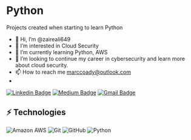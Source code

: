 # Python
Projects created when starting to learn Python
- 👋 Hi, I’m @zaireali649
- 👀 I’m interested in Cloud Security
- 🌱 I’m currently learning Python, AWS
- 💞️ I’m looking to continue my career in cybersecurity and learn more about cloud security.
- 📫 How to reach me marccoady@outlook.com
- 
<!---
zaireali649/zaireali649 is a ✨ special ✨ repository because its `README.md` (this file) appears on your GitHub profile.
You can click the Preview link to take a look at your changes.
--->


[![Linkedin Badge](https://img.shields.io/badge/-Zaire%20Ali-blue?style=flat-square&logo=Linkedin&logoColor=white&link=https://www.linkedin.com/in/zaireali649/)](https://www.linkedin.com/in/zaireali649/)
[![Medium Badge](https://img.shields.io/badge/Zaire%20Ali-12100E?style=flat-square&logo=medium&logoColor=white&link=https://medium.com/@zaireali649)](https://medium.com/@zaireali649)
[![Gmail Badge](https://img.shields.io/badge/-zaireali649@gmail.com-c14438?style=flat-square&logo=Gmail&logoColor=white&link=mailto:zaireali649@gmail.com)](mailto:zaireali649@gmail.com)

## ⚡ Technologies

![Amazon AWS](https://img.shields.io/badge/Amazon%20AWS-232F3E?style=flat-square&logo=amazon-aws)
![Git](https://img.shields.io/badge/-Git-black?style=flat-square&logo=git)
![GitHub](https://img.shields.io/badge/-GitHub-181717?style=flat-square&logo=github)
![Python](https://img.shields.io/badge/-Python-black?style=flat-square&logo=Python)
